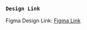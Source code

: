 ### `Design Link`

Figma Design Link: [Figma Link](https://www.figma.com/file/tNcns1D53XO8oZbxRv6mUh/Foxian-Token)
